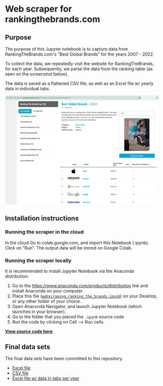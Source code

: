 # Web scraper for rankingthebrands.com

## Purpose

The purpose of this Jupyter notebook is to capture data from RankingTheBrands.com's "Best Global Brands" for the years 2007 - 2022.

To collect the data, we repeatedly visit the website for RankingTheBrands, for each year. Subsequently, we parse the data from the ranking table (as seen on the screenshot below).

The data is saved as a flattened CSV file, as well as an Excel file w/ yearly data in individual tabs.

![Screenshot of rankingthebrands.com](screenshot_rankingthebrands.png)

## Installation instructions

### Running the scraper in the cloud
In the cloud Go to colab.google.com, and import this Notebook (.ipynb). Click on "Run". The output data will be stored on Google Colab.

### Running the scraper locally

It is recommended to install Jupyter Notebook via the Anaconda distribution.

1. Go to the https://www.anaconda.com/products/distribution link and install Anaconda on your computer.
2. Place this file ([`webscraping_ranking_the_brands.ipynb`](webscraping_ranking_the_brands.ipynb)) on your Desktop, or any other folder of your choice.
3. Open Anaconda Navigator, and launch Jupyter Notebook (which launches in your browser).
4. Go to the folder that you placed the `.ipynb` source code
5. Run the code by clicking on Cell --> Run cells.

[__View source code here__](webscraping_ranking_the_brands.ipynb).


## Final data sets

The final data sets have been committed to this repository.

- [Excel file](rankingthebrands.xlsx)
- [CSV file](rankingthebrands.csv)
- [Excel file w/ data in tabs per year](rankingthebrands_in_tabs.xlsx)
